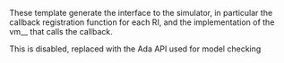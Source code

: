 These template generate the interface to the simulator, in particular the callback registration function
for each RI, and the implementation of the vm_<function>_<RI> that calls the callback.

This is disabled, replaced with the Ada API used for model checking
